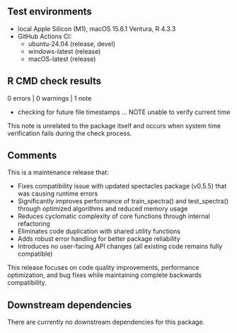 ## Test environments
* local Apple Silicon (M1), macOS 15.6.1 Ventura, R 4.3.3
* GitHub Actions CI:
  - ubuntu-24.04 (release, devel)
  - windows-latest (release)
  - macOS-latest (release)

## R CMD check results
0 errors | 0 warnings | 1 note

* checking for future file timestamps ... NOTE
  unable to verify current time

This note is unrelated to the package itself and occurs when system time verification fails during the check process.

## Comments
This is a maintenance release that:
* Fixes compatibility issue with updated spectacles package (v0.5.5) that was causing runtime errors
* Significantly improves performance of train_spectra() and test_spectra() through optimized algorithms and reduced memory usage
* Reduces cyclomatic complexity of core functions through internal refactoring
* Eliminates code duplication with shared utility functions
* Adds robust error handling for better package reliability
* Introduces no user-facing API changes (all existing code remains fully compatible)

This release focuses on code quality improvements, performance optimization, and bug fixes while maintaining complete backwards compatibility.

## Downstream dependencies
There are currently no downstream dependencies for this package.
